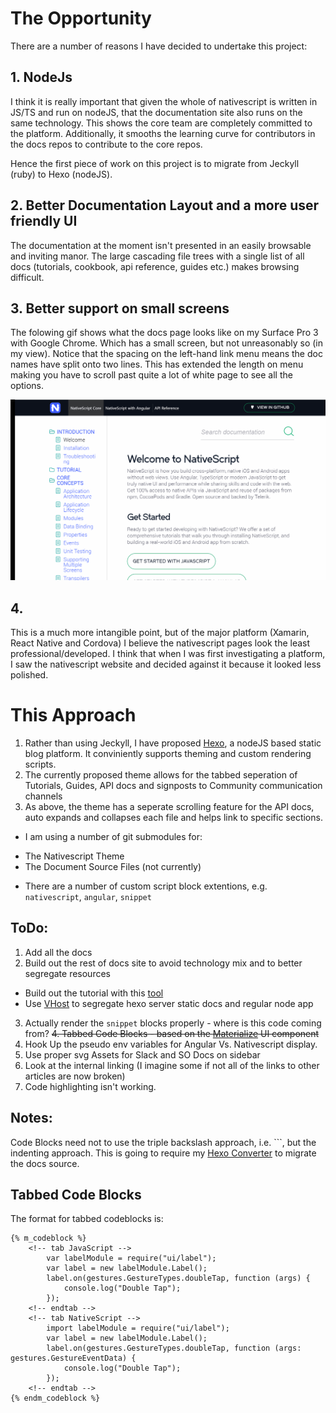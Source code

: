 # The Opportunity

There are a number of reasons I have decided to undertake this project:

## 1. NodeJs

I think it is really important that given the whole of nativescript is written in JS/TS and run on nodeJS, that the documentation site also runs on the same technology. This shows the core team are completely committed to the platform. Additionally, it smooths the learning curve for contributors in the docs repos to contribute to the core repos.

Hence the first piece of work on this project is to migrate from Jeckyll (ruby) to Hexo (nodeJS). 

## 2. Better Documentation Layout and a more user friendly UI

The documentation at the moment isn't presented in an easily browsable and inviting manor. The large cascading file trees with a single list of all docs (tutorials, cookbook, api reference, guides etc.) makes browsing difficult.

## 3. Better support on small screens

The folowing gif shows what the docs page looks like on my Surface Pro 3 with Google Chrome. Which has a small screen, but not unreasonably so (in my view). Notice that the spacing on the left-hand link menu means the doc names have split onto two lines. This has extended the length on menu making you have to scroll past quite a lot of white page to see all the options. 

![Screen Shot](./assets/Nativescript_docs_site.gif "Screen Shot")

## 4. 
This is a much more intangible point, but of the major platform (Xamarin, React Native and Cordova) I believe the nativescript pages look the least professional/developed. I think that when I was first investigating a platform, I saw the nativescript website and decided against it because it looked less polished. 

# This Approach

1. Rather than using Jeckyll, I have proposed [Hexo](https://hexo.io/), a nodeJS based static blog platform. It conviniently supports theming and custom rendering scripts.
2. The currently proposed theme allows for the tabbed seperation of Tutorials, Guides, API docs and signposts to Community communication channels
3. As above, the theme has a seperate scrolling feature for the API docs, auto expands and collapses each file and helps link to specific sections. 

* I am using a number of git submodules for:
- The Nativescript Theme 
- The Document Source Files (not currently)
 
* There are a number of custom script block extentions, e.g. `nativescript`, `angular`, `snippet`

## ToDo:

1. Add all the docs
2. Build out the rest of docs site to avoid technology mix and to better segregate resources
* Build out the tutorial with this [tool](https://github.com/meteor/tutorial-tools)
* Use [VHost](https://github.com/expressjs/vhost) to segregate hexo server static docs and regular node app

3. Actually render the `snippet` blocks properly - where is this code coming from?
<del>4. Tabbed Code Blocks - based on the [Materialize](http://materializecss.com/tabs.html) UI component</del>
5. Hook Up the pseudo env variables for Angular Vs. Nativescript display.
6. Use proper svg Assets for Slack and SO Docs on sidebar
7. Look at the internal linking (I imagine some if not all of the links to other articles are now broken)
8. Code highlighting isn't working.

## Notes:

Code Blocks need not to use the triple backslash approach, i.e.  ```, but the indenting approach. This is going to require my [Hexo Converter](https://github.com/georgeedwards/hexo-converter) to migrate the docs source.

## Tabbed Code Blocks

The format for tabbed codeblocks is:

```
{% m_codeblock %}
    <!-- tab JavaScript -->
        var labelModule = require("ui/label");
        var label = new labelModule.Label();
        label.on(gestures.GestureTypes.doubleTap, function (args) {
            console.log("Double Tap");
        });
    <!-- endtab -->
    <!-- tab NativeScript -->
        import labelModule = require("ui/label");
        var label = new labelModule.Label();
        label.on(gestures.GestureTypes.doubleTap, function (args: gestures.GestureEventData) {
            console.log("Double Tap");
        });
    <!-- endtab -->
{% endm_codeblock %} 
```